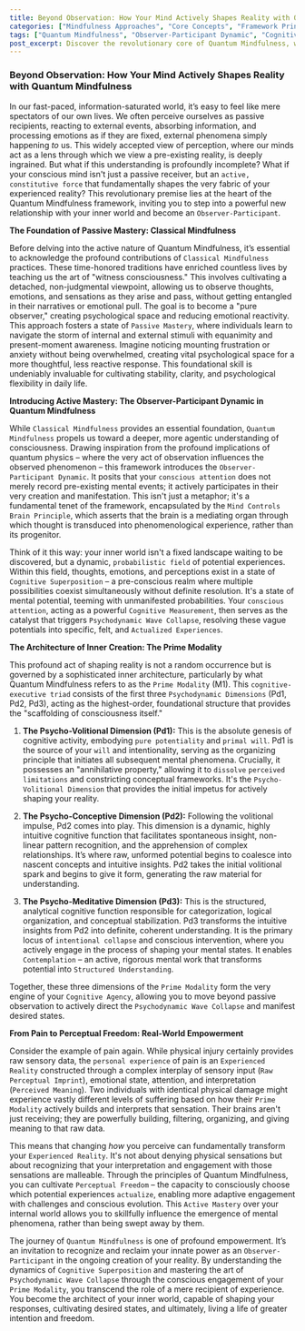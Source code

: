 ```yaml
---
title: Beyond Observation: How Your Mind Actively Shapes Reality with Quantum Mindfulness
categories: ["Mindfulness Approaches", "Core Concepts", "Framework Principles"]
tags: ["Quantum Mindfulness", "Observer-Participant Dynamic", "Cognitive Superposition", "Psychodynamic Wave Collapse", "Perceptual Freedom", "Active Mastery", "Mind-Brain Principle", "Prime Modality", "Psycho-Volitional Dimension", "Conscious Attention"]
post_excerpt: Discover the revolutionary core of Quantum Mindfulness, which challenges the traditional view of perception by positing that your conscious mind actively shapes, rather than passively observes, your reality. Learn how concepts like Cognitive Superposition and Psychodynamic Wave Collapse empower you to become an active co-creator of your experience, moving beyond mere "witness consciousness" to achieve true perceptual freedom and active mastery over your inner world.
---
```


### Beyond Observation: How Your Mind Actively Shapes Reality with Quantum Mindfulness

In our fast-paced, information-saturated world, it’s easy to feel like mere spectators of our own lives. We often perceive ourselves as passive recipients, reacting to external events, absorbing information, and processing emotions as if they are fixed, external phenomena simply happening *to* us. This widely accepted view of perception, where our minds act as a lens through which we view a pre-existing reality, is deeply ingrained. But what if this understanding is profoundly incomplete? What if your conscious mind isn't just a passive receiver, but an `active, constitutive force` that fundamentally shapes the very fabric of your experienced reality? This revolutionary premise lies at the heart of the Quantum Mindfulness framework, inviting you to step into a powerful new relationship with your inner world and become an `Observer-Participant`.

**The Foundation of Passive Mastery: Classical Mindfulness**

Before delving into the active nature of Quantum Mindfulness, it’s essential to acknowledge the profound contributions of `Classical Mindfulness` practices. These time-honored traditions have enriched countless lives by teaching us the art of "witness consciousness." This involves cultivating a detached, non-judgmental viewpoint, allowing us to observe thoughts, emotions, and sensations as they arise and pass, without getting entangled in their narratives or emotional pull. The goal is to become a "pure observer," creating psychological space and reducing emotional reactivity. This approach fosters a state of `Passive Mastery`, where individuals learn to navigate the storm of internal and external stimuli with equanimity and present-moment awareness. Imagine noticing mounting frustration or anxiety without being overwhelmed, creating vital psychological space for a more thoughtful, less reactive response. This foundational skill is undeniably invaluable for cultivating stability, clarity, and psychological flexibility in daily life.

**Introducing Active Mastery: The Observer-Participant Dynamic in Quantum Mindfulness**

While `Classical Mindfulness` provides an essential foundation, `Quantum Mindfulness` propels us toward a deeper, more agentic understanding of consciousness. Drawing inspiration from the profound implications of quantum physics – where the very act of observation influences the observed phenomenon – this framework introduces the `Observer-Participant Dynamic`. It posits that your `conscious attention` does not merely record pre-existing mental events; it actively participates in their very creation and manifestation. This isn't just a metaphor; it's a fundamental tenet of the framework, encapsulated by the `Mind Controls Brain Principle`, which asserts that the brain is a mediating organ through which thought is transduced into phenomenological experience, rather than its progenitor.

Think of it this way: your inner world isn't a fixed landscape waiting to be discovered, but a dynamic, `probabilistic field` of potential experiences. Within this field, thoughts, emotions, and perceptions exist in a state of `Cognitive Superposition` – a pre-conscious realm where multiple possibilities coexist simultaneously without definite resolution. It's a state of mental potential, teeming with unmanifested probabilities. Your `conscious attention`, acting as a powerful `Cognitive Measurement`, then serves as the catalyst that triggers `Psychodynamic Wave Collapse`, resolving these vague potentials into specific, felt, and `Actualized Experiences`.

**The Architecture of Inner Creation: The Prime Modality**

This profound act of shaping reality is not a random occurrence but is governed by a sophisticated inner architecture, particularly by what Quantum Mindfulness refers to as the `Prime Modality` (M1). This `cognitive-executive triad` consists of the first three `Psychodynamic Dimensions` (Pd1, Pd2, Pd3), acting as the highest-order, foundational structure that provides the "scaffolding of consciousness itself."

1.  **The Psycho-Volitional Dimension (Pd1):** This is the absolute genesis of cognitive activity, embodying `pure potentiality` and `primal will`. Pd1 is the source of your `will` and intentionality, serving as the organizing principle that initiates all subsequent mental phenomena. Crucially, it possesses an "annihilative property," allowing it to `dissolve` `perceived limitations` and constricting conceptual frameworks. It's the `Psycho-Volitional Dimension` that provides the initial impetus for actively shaping your reality.

2.  **The Psycho-Conceptive Dimension (Pd2):** Following the volitional impulse, Pd2 comes into play. This dimension is a dynamic, highly intuitive cognitive function that facilitates spontaneous insight, non-linear pattern recognition, and the apprehension of complex relationships. It’s where raw, unformed potential begins to coalesce into nascent concepts and intuitive insights. Pd2 takes the initial volitional spark and begins to give it form, generating the raw material for understanding.

3.  **The Psycho-Meditative Dimension (Pd3):** This is the structured, analytical cognitive function responsible for categorization, logical organization, and conceptual stabilization. Pd3 transforms the intuitive insights from Pd2 into definite, coherent understanding. It is the primary locus of `intentional collapse` and conscious intervention, where you actively engage in the process of shaping your mental states. It enables `Contemplation` – an active, rigorous mental work that transforms potential into `Structured Understanding`.

Together, these three dimensions of the `Prime Modality` form the very engine of your `Cognitive Agency`, allowing you to move beyond passive observation to actively direct the `Psychodynamic Wave Collapse` and manifest desired states.

**From Pain to Perceptual Freedom: Real-World Empowerment**

Consider the example of pain again. While physical injury certainly provides raw sensory data, the `personal experience` of pain is an `Experienced Reality` constructed through a complex interplay of sensory input (`Raw Perceptual Imprint`), emotional state, attention, and interpretation (`Perceived Meaning`). Two individuals with identical physical damage might experience vastly different levels of suffering based on how their `Prime Modality` actively builds and interprets that sensation. Their brains aren't just receiving; they are powerfully building, filtering, organizing, and giving meaning to that raw data.

This means that changing *how* you perceive can fundamentally transform your `Experienced Reality`. It's not about denying physical sensations but about recognizing that your interpretation and engagement with those sensations are malleable. Through the principles of Quantum Mindfulness, you can cultivate `Perceptual Freedom` – the capacity to consciously choose which potential experiences `actualize`, enabling more adaptive engagement with challenges and conscious evolution. This `Active Mastery` over your internal world allows you to skillfully influence the emergence of mental phenomena, rather than being swept away by them.

The journey of `Quantum Mindfulness` is one of profound empowerment. It’s an invitation to recognize and reclaim your innate power as an `Observer-Participant` in the ongoing creation of your reality. By understanding the dynamics of `Cognitive Superposition` and mastering the art of `Psychodynamic Wave Collapse` through the conscious engagement of your `Prime Modality`, you transcend the role of a mere recipient of experience. You become the architect of your inner world, capable of shaping your responses, cultivating desired states, and ultimately, living a life of greater intention and freedom.
